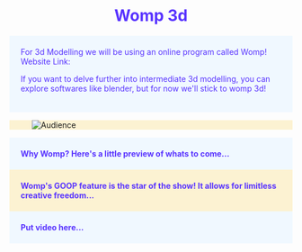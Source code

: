 <div style="background-image: url('./images3d/clouds.png'); background-size: cover; padding: 0px; text-align: center;">
    <h1 style="color:#5833ff;">Womp 3d</h1>
</div>

<div style="background-color: #f0f8ff; padding: 20px;">
  <span style="color:#5833ff;">For 3d Modelling we will be using an online program called Womp! Website Link: </span>



  <span style="color:#5833ff;"> If you want to delve further into intermediate 3d modelling, you can explore softwares like blender, but for now we'll stick to womp 3d!  </span>

</div>

<div style="background-color:#fcf2d2; padding: px;">
  <figure>
    <img src="./images3d/wompintro.png" alt="Audience">
    
  </figure>
</div>

<div style="background-color: #f0f8ff; padding: 20px;">
  <span style="color:#5833ff;"><b>Why Womp? Here's a little preview of whats to come...<b></span>
</div>


<div style="background-color: #fcf2d2; padding: 20px;">
  <span style="color:#5833ff;"><b>Womp's GOOP feature is the star of the show! It allows for limitless creative freedom...<b></span>

</div>

<div style="background-color: #f0f8ff; padding: 20px;">
  <span style="color:#5833ff;"><b>Put video here...<b></span>
</div>


